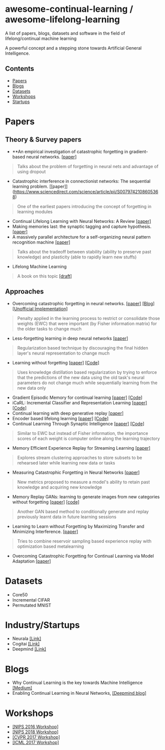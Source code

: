 # awesome-continual-learning / awesome-lifelong-learning
A list of papers, blogs, datasets and software in the field of lifelong/continual machine learning

A powerful concept and a stepping stone towards Artificial General Intelligence.

## Contents
- [Papers](#papers)
- [Blogs](#blogs)
- [Datasets](#dataset)
- [Workshops](#workshops)
- [Startups](#startups)
 
  
# Papers
## Theory & Survey papers

- **An empirical investigation of catastrophic forgetting in gradient-based neural networks. [[paper]](https://arxiv.org/abs/1312.6211)
> Talks about the problem of forgetting in neural nets and advantage of using dropout
- Catastrophic interference in connectionist networks: The sequential learning problem. [[paper]]
(https://www.sciencedirect.com/science/article/pii/S0079742108605368)
> One of the earliest papers introducing the concept of forgetting in learning modules
- Continual Lifelong Learning with Neural Networks: A Review [[paper]](https://arxiv.org/abs/1802.07569)
- Making memories last: the synaptic tagging and capture hypothesis. [[paper]](https://www.ncbi.nlm.nih.gov/pubmed/21170072)
- A massively parallel architecture for a self-organizing neural pattern recognition machine [[paper]](http://sites.bu.edu/steveg/files/2016/06/CarGro1987CVGIP.pdf)
> Talks about the tradeoff between stability (ability to preserve past knowledge) and plasticity (able to rapidly learn new stuffs) 
- Lifelong Machine Learning
> A book on this topic [[draft]](https://www.cs.uic.edu/~liub/lifelong-machine-learning-draft.pdf)

## Approaches
-  Overcoming catastrophic forgetting in neural networks. [[paper]](https://arxiv.org/abs/1612.00796) [[Blog]](https://deepmind.com/blog/enabling-continual-learning-in-neural-networks/) [[Unofficial Implementation]](https://github.com/ariseff/overcoming-catastrophic)
> Penalty applied in the learning process to restrict or consolidate those weights (EWC) that were important (by Fisher information matrix) for the older tasks to change much  
- Less-forgetting learning in deep neural networks [[paper]](https://arxiv.org/abs/1607.00122)
> Regularization based technique by discouraging the final hidden layer's neural representation to change much 
- Learning without forgetting [[paper]](https://arxiv.org/pdf/1606.09282) [[Code]](https://github.com/lizhitwo/LearningWithoutForgetting)
> Uses knowledge distillation based regularization by trying to enforce that the predictions of the new data using the old task's neural parameters do not change much while sequentially learning from the new data only 
- Gradient Episodic Memory for continual learning [[paper]](https://arxiv.org/abs/1706.08840) [[Code]](https://github.com/facebookresearch/GradientEpisodicMemory)
- iCaRL: Incremental Classifier and Representation Learning [[paper]](https://arxiv.org/abs/1611.07725) [[Code]](https://github.com/srebuffi/iCaRL)
- Continual learning with deep generative replay [[paper]](https://arxiv.org/abs/1705.08690)
- Encoder based lifelong learning [[paper]](https://arxiv.org/abs/1704.01920)  [[Code]](https://github.com/rahafaljundi/Encoder-Based-Lifelong-learning)
- Continual Learning Through Synaptic Intelligence [[paper]](https://arxiv.org/abs/1703.04200) [[Code]](https://github.com/ganguli-lab/pathint)
> Similar to EWC but instead of Fisher information, the importance scores of each weight is computer online along the learning trajectory
- Memory Efficient Experience Replay for Streaming Learning [[paper]](https://arxiv.org/pdf/1809.05922.pdf)
> Explores stream clustering approaches to store subsets to be rehearsed later while learning new data or tasks
- Measuring Catastrophic Forgetting in Neural Networks [[paper]](https://arxiv.org/pdf/1708.02072.pdf)
> New metrics proposed to measure a model's ability to retain past knowledge and acquiring new knowledge
- Memory Replay GANs: learning to generate images from new categories without forgetting [[paper]](https://arxiv.org/pdf/1809.02058.pdf) [[code]](https://github.com/WuChenshen/MeRGAN)
> Another GAN based method to conditionally generate and replay previously learnt data in future learning sessions
- Learning to Learn without Forgetting by Maximizing Transfer and Minimizing Interference. [[paper]](https://openreview.net/pdf?id=B1gTShAct7) 
> Tries to combine reservoir sampling based experience replay with optimization based metalearning
- Overcoming Catastrophic Forgetting for Continual Learning via Model Adaptation [[paper]](https://openreview.net/pdf?id=ryGvcoA5YX)
> 



# Datasets
- Core50
- Incremental CIFAR
- Permutated MNIST


# Industry/Startups
- Neurala [[Link]](https://www.neurala.com/tech)
- Cogitai [[Link]](https://www.cogitai.com/)
- Deepmind [[Link]](https://deepmind.com/blog/enabling-continual-learning-in-neural-networks/)

# Blogs
- Why Continual Learning is the key towards Machine Intelligence [[Medium]](https://medium.com/continual-ai/why-continuous-learning-is-the-key-towards-machine-intelligence-1851cb57c308)
- Enabling Continual Learning in Neural Networks, [[Deepmind blog]](https://deepmind.com/blog/enabling-continual-learning-in-neural-networks/)

# Workshops
- [[NIPS 2016 Workshop]](https://sites.google.com/site/cldlnips2016/)
- [[NIPS 2018 Workshop]](https://sites.google.com/view/continual2018)
- [[CVPR 2017 Workshop]](https://erodner.github.io/continuouslearningcvpr2017/)
- [[ICML 2017 Workshop]](http://rlabstraction2016.wixsite.com/icml-2017)

